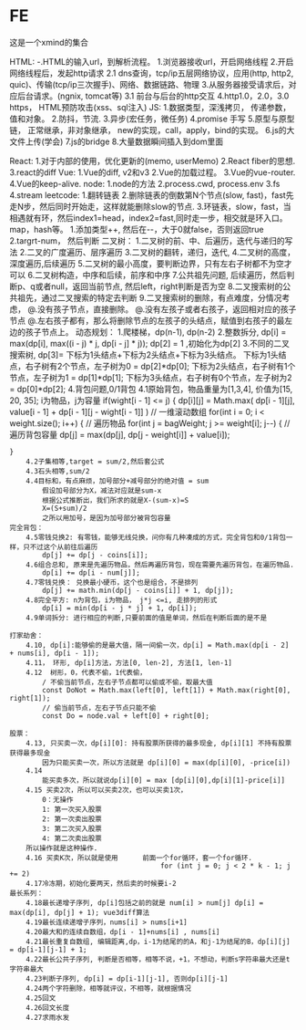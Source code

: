 # FE
这是一个xmind的集合





HTML:
    -.HTML的输入url，到解析流程。
    1.浏览器接收url，开启网络线程
    2.开启网络线程后，发起http请求
        2.1 dns查询，tcp/ip五层网络协议，应用(http, http2, quic)、传输(tcp/ip三次握手)、网络、数据链路、物理
    3.从服务器接受请求后，对应后台请求。(ngnix, tomcat等)
        3.1 前台与后台的http交互
    4.http1.0，2.0，3.0 https， 
    HTML预防攻击(xss、sql注入)
JS:
    1.数据类型，深浅拷贝， 传递参数，值和对象。
    2.防抖，节流.
    3.异步(宏任务，微任务)
    4.promise 手写
    5.原型与原型链， 正常继承，非对象继承， new的实现，call，apply，bind的实现。
    6.js的大文件上传(学会)
    7.js的bridge
    8.大量数据瞬间插入到dom里面

React:
    1.对于内部的使用，优化更新的(memo, userMemo)
    2.React fiber的思想.
    3.react的diff
Vue:
    1.Vue的diff,  v2和v3
    2.Vue的加载过程。
    3.Vue的vue-router.
    4.Vue的keep-alive.
node:
    1.node的方法
    2.process.cwd, process.env
    3.fs
    4.stream
leetcode:
    1.翻转链表
    2.删除链表的倒数第N个节点(slow, fast)，fast先走N步，然后同时开始走，这样就能删除slow的节点.
    3.环链表，slow，fast，当相遇就有环，然后index1=head，index2=fast,同时走一步，相交就是环入口。
    map，hash等。
    1.添加类型++, 然后在--，大于0就false，否则返回true
    2.targrt-num， 然后判断
    二叉树：
    1.二叉树的前、中、后遍历，迭代与递归的写法
    2.二叉的广度遍历、层序遍历
    3.二叉树的翻转，递归，迭代,
    4.二叉树的高度，深度遍历,后续遍历
    5.二叉树的最小高度，要判断边界，只有左右子树都不为空才可以
    6.二叉树构造，中序和后续，前序和中序
    7.公共祖先问题, 后续遍历，然后判断p、q或者null，返回当前节点, 然后left，right判断是否为空
    8.二叉搜索树的公共祖先，通过二叉搜索的特定去判断
    9.二叉搜索树的删除，有点难度，分情况考虑，
        @.没有孩子节点，直接删除。
        @.没有左孩子或者右孩子，返回相对应的孩子节点
        @.左右孩子都有，那么将删除节点的左孩子的头结点，赋值到右孩子的最左边的孩子节点上。
    动态规划：
    1.爬楼梯，dp(n-1), dp(n-2)
    2.整数拆分, dp[i] = max(dp[i], max((i - j) * j, dp[i - j] * j)); dp[2] = 1 ,初始化为dp[2]
    3.不同的二叉搜索树, dp[3]= 下标为1头结点+下标为2头结点+下标为3头结点。
        下标为1头结点，右子树有2个节点，左子树为0 = dp[2]*dp[0];
        下标为2头结点，右子树有1个节点，左子树为1 = dp[1]*dp[1];
        下标为3头结点，右子树有0个节点，左子树为2 = dp[0]*dp[2];
    4.背包问题,0/1背包
    4.1原始背包，物品重量为[1,3,4], 价值为[15, 20, 35]; i为物品，j为容量
    if(wight[i - 1] <= j) {
        dp[i][j] = Math.max(
          dp[i - 1][j], 
          value[i - 1] + dp[i - 1][j - wight[i - 1]]
        )
    // 一维滚动数组
    for(int i = 0; i < weight.size(); i++) { // 遍历物品
    for(int j = bagWeight; j >= weight[i]; j--) { // 遍历背包容量
        dp[j] = max(dp[j], dp[j - weight[i]] + value[i]);

    }
        4.2子集相等,target = sum/2,然后套公式
        4.3石头相等,sum/2
        4.4目标和，有点麻烦，加号部分+减号部分的绝对值 = sum
            假设加号部分为X，减法对应就是sum-x
            根据公式推断出，我们所求的就是X-(sum-x)=S
            X=(S+sum)/2
            之所以用加号，是因为加号部分被背包容量
    完全背包：
        4.5零钱兑换2: 有零钱，能够无线兑换，问你有几种凑成的方式，完全背包和0/1背包一样，只不过这个从前往后遍历
            dp[j] += dp[j - coins[i]];
        4.6组合总和, 原来是先遍历物品，然后再遍历背包，现在需要先遍历背包，在遍历物品.
            dp[i] += dp[i - num[j]];
        4.7零钱兑换： 兑换最小硬币，这个也是组合，不是排列
            dp[j] += math.min(dp[j - coins[i]] + 1, dp[j]);
        4.8完全平方: n为背包，i为物品， j*j <=i, 走排列的形式
            dp[i] = min(dp[i - j * j] + 1, dp[i]);
        4.9单词拆分: 进行相应的判断,只要前面的值是单词，然后在判断后面的是不是

    打家劫舍：
        4.10, dp[i]:能够偷的是最大值，隔一间偷一次，dp[i] = Math.max(dp[i - 2] + nums[i], dp[i - 1]);
        4.11， 环形, dp[i]方法，方法[0, len-2], 方法[1, len-1]
        4.12  树形，0，代表不偷，1代表偷， 
            / 不偷当前节点，左右子节点都可以偷或不偷，取最大值
            const DoNot = Math.max(left[0], left[1]) + Math.max(right[0], right[1]);
            // 偷当前节点，左右子节点只能不偷
            const Do = node.val + left[0] + right[0];
        
    股票：
        4.13, 只买卖一次，dp[i][0]: 持有股票所获得的最多现金, dp[i][1] 不持有股票获得最多现金
            因为只能买卖一次，所以方法就是 dp[i][0] = max(dp[i][0], -price[i])
        4.14
            能买卖多次，所以就说dp[i][0] = max [dp[i][0],dp[i][1]-price[i]]
        4.15 买卖2次，所以可以买卖2次，也可以买卖1次，
            0：无操作
            1: 第一次买入股票
            2: 第一次卖出股票
            3: 第二次买入股票
            4: 第二次卖出股票
        所以操作就是这种操作.
        4.16 买卖K次，所以就是使用      前面一个for循环，套一个for循环.
                                         for (int j = 0; j < 2 * k - 1; j += 2)
        4.17冷冻期，初始化要两天，然后卖的时候要i-2
    最长系列：
        4.18最长递增子序列, dp[i]包括之前的就是 num[i] > num[j] dp[i] = max(dp[i], dp[j] + 1); vue3diff算法
        4.19最长连续递增子序列，nums[i] > nums[i+1] 
        4.20最大和的连续自数组，dp[i - 1]+nums[i] , nums[i]
        4.21最长重复自数组, 编辑距离,dp，i-1为结尾的的A，和j-1为结尾的B，dp[i][j]  = dp[i-1][j-1] + 1;
        4.22最长公共子序列, 判断是否相等，相等不说，+1，不想动，判断s字符串最大还是t字符串最大
        4.23判断子序列, dp[i] = dp[i-1][j-1], 否则dp[i][j-1]
        4.24两个字符删除，相等就评议，不相等，就根据情况
        4.25回文
        4.26回文长度
        4.27求雨水发




            
        
    




    